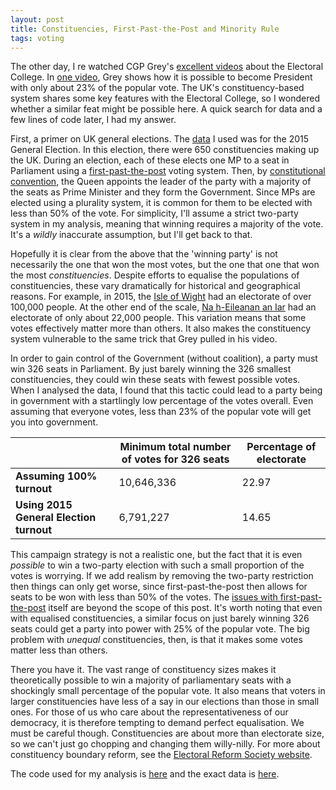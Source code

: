 ```yaml
---
layout: post
title: Constituencies, First-Past-the-Post and Minority Rule
tags: voting
---
```


The other day, I re watched CGP Grey's [excellent videos](https://www.youtube.com/playlist?list=PL9936C719FF689E7D) about the Electoral College. In
[one video](https://youtu.be/7wC42HgLA4k?list=PL9936C719FF689E7D&t=259), Grey shows how it is possible to become President with only about
23% of the popular vote. The UK's constituency-based system shares some key features with the Electoral College, so I wondered whether a similar
feat might be possible here. A quick search for data and a few lines of code later, I had my answer.

First, a primer on UK general elections. The [data](http://www.electoralcommission.org.uk/our-work/our-research/electoral-data) I used was for the 2015 General Election. In this election,
there were 650 constituencies making up the UK. During an election, each of these elects one MP to a seat in Parliament using a [first-past-the-post](https://en.wikipedia.org/wiki/First-past-the-post_voting) voting system. Then, by
[constitutional convention](https://en.wikipedia.org/wiki/Constitutional_convention_(political_custom)), the Queen appoints the leader of the party with a majority of the seats
as Prime Minister and they form the Government. Since MPs are elected using a plurality system, it is common for them to be elected with less than 50% of the vote. For simplicity, I'll assume
a strict two-party system in my analysis, meaning that winning requires a majority of the vote. It's a *wildly* inaccurate assumption, but I'll get back to that.

Hopefully it is clear from the above that the 'winning party' is not necessarily the one that won the most votes, but the one that one that won the most *constituencies*. Despite efforts to equalise the populations of constituencies, these vary dramatically for historical and geographical reasons. For example, in 2015, the [Isle of Wight](https://en.wikipedia.org/wiki/Isle_of_Wight) had an electorate of over 100,000 people. At the other end of the scale, [Na h-Eileanan an Iar](https://en.wikipedia.org/wiki/Na_h-Eileanan_an_Iar_(UK_Parliament_constituency)) had an electorate of only about 22,000 people. This variation means that some votes effectively matter more than others. It also makes the constituency system vulnerable to the same trick that Grey pulled in his video.

In order to gain control of the Government (without coalition), a party must win 326 seats in Parliament. By just barely winning the 326 smallest constituencies, they could win these seats with fewest possible votes. When I analysed the data, I found that this tactic could lead to a party being in government with a startlingly low percentage of the votes overall. Even assuming that everyone votes, less than 23% of the popular vote will get you into government.

|                                         | Minimum total number of votes for 326 seats | Percentage of electorate |
|-----------------------------------------|---------------------------------------------|--------------------------|
| **Assuming 100% turnout**               | 10,646,336                                  | 22.97                    |
| **Using 2015 General Election turnout** | 6,791,227                                   | 14.65                    |

 This campaign strategy is not a realistic one, but the fact that it is even *possible* to win a two-party election with such a small proportion of the votes is
 worrying. If we add realism by removing the two-party restriction then things can only get worse, since first-past-the-post then allows for seats to be won with less than 50% of the votes. The 
 [issues with first-past-the-post](http://www.electoral-reform.org.uk/first-past-the-post) itself are beyond the scope of this post. It's worth noting that even with equalised constituencies, a similar focus on just barely winning 326 seats could get a party into power with 25% of the popular vote. The big problem with *unequal* constituencies, then, is that it makes some votes matter 
 less than others. 

 There you have it. The vast range of constituency sizes makes it theoretically possible to win a majority of parliamentary seats with a shockingly small percentage of the popular vote. It also means that voters in larger constituencies have less of a say in our elections than those in small ones. For those of us who care about the representativeness of our democracy, it is therefore tempting to demand perfect equalisation. We must be careful though. Constituencies are about more than electorate size, so we can't just go chopping and changing them willy-nilly. For more about constituency boundary reform, see the [Electoral Reform Society website](http://www.electoral-reform.org.uk/boundary-reform).

The code used for my analysis is [here]({{site.url}}/assets/Constituencies,%20First%20Past%20the%20Post%20and%20Minority%20Rule/analysis.py) and the exact data is 
[here]({{site.url}}/assets/Constituencies,%20First%20Past%20the%20Post%20and%20Minority%20Rule/Constituencies%20size%20-%20GE%202015.csv).
